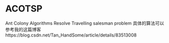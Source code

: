 # ACOTSP
Ant Colony Algorithms Resolve Travelling salesman problem
具体的算法可以参考我的这篇博客https://blog.csdn.net/Tan_HandSome/article/details/83513008

